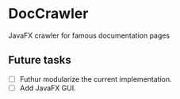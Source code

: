 # DocCrawler
JavaFX crawler for famous documentation pages

## Future tasks

- [ ] Futhur modularize the current implementation.
- [ ] Add JavaFX GUI.
